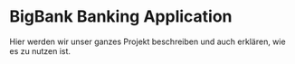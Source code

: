 # BigBank Banking Application

Hier werden wir unser ganzes Projekt beschreiben und auch erklären, wie es zu nutzen ist.
